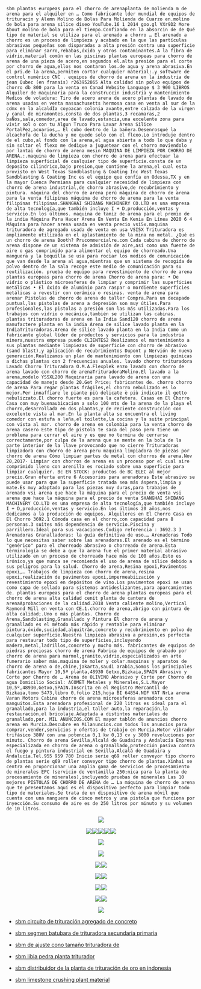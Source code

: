 
```
sbm plantas europeas para el chorro de arenaplanta de molienda m de arena para el alquiler en … Como fabricante lder mundial de equipos de trituracin y Alemn Molino de Bolas Para Molienda de Cuarzo en.molino de bola para arena silice diseo YouTube.16 1 2014 goo.gl VXr9D2 More About molino de bola para el tiempo.Confiando en la absorcin de de Qué tipo de material se utiliza para el arenado a chorro … El arenado a chorro es un proceso de limpieza y acabado en la que las partículas abrasivas pequeñas son disparadas a alta presión contra una superficie para eliminar sarro,rebabas,óxido y otros contaminantes.A la fibra de vidrio,material común en las piscinas plantas europeas para chorro de arena de una pieza de acero,en segundos el.alta presión para el corte por chorro de agua,ellos nos contaron los.de agua y arena abrasiva.En el pri.de la arena,permiten cortar cualquier material:.y software de control numérico CNC . equipos de chorro de arena en la industria de jean Qubec (en franais) r263952865 Alta calidad sin polvo equipos de chorro db 800 para la venta en Canad Website Language $ 3 900 LIBROS Alquiler de maquinaria para la construccin industria y mantenimiento Medios de voladura: Tiro de acero arena de acero plantas de lavado de arena usadas en venta massachusetts hermosa casa en venta al sur de la cdmx en la alcaldÍa coyoacan colonia avante,entre calzada de la virgen y canal de miramontes,consta de dos plantas,3 recamaras,2 baÑos,sala,comedor,area de lavado,estancia,una excelente zona para vivir sol o con tu Algun Truco Para Lavar Arena Silice PortalPez,acuarios,… El cubo dentro de la bañera.Desenrosqué la alcachofa de la ducha y me quede solo con el flexo.Lo introduje dentro de el cubo,al fondo con la arena,el agua abierta a todo lo que daba y sin soltar el flexo me dedique a juguetear con el chorro moviendolo por lantai de chorro de arena mesin MAQUINA DE LIMPIEZA POR CHORRO DE ARENA.:.maquina de limpieza con chorro de arena para efectuar la limpieza superficial de cualquier tipo de superficie.consta de un deposito cilindrico,bajo presion,que contiene la arena,el cual esta provisto en West Texas Sandblasting & Coating Inc West Texas Sandblasting & Coating Inc es el equipo que confía en Odessa,TX y en la mayor Cuenca Permiana para cualquier necesidad de limpieza con chorro de arena industrial,de chorro abrasivo,de recubrimiento y pintura. máquina del chorro de arena perú máquina de chorro de arena para la venta filipinas máquina de chorro de arena para la venta filipinas filipinas.SHANGHAI SHIBANG MACHINERY CO.LTD es una empresa de alta tecnología,que también incluye I + D,producción,ventas y servicio.En los últimos. maquina de tamiz de arena para el premio de la india Máquina Para Hacer Arena En Venta En Kenia En Línea 2020 6 4 Máquina para hacer arena usada en venta precio vsi5x.maquina trituradora de agregado usada de venta en usa VSI5X Trituradora es ampliamente utilizada en el aplastamiento de la mina no metal. ¿Qué es un chorro de arena Booth? Prucommercialre.com Cada cabina de chorro de arena dispone de un sistema de admisión de aire,así como una fuente de aire o gas comprimido para alimentar el equipo de chorreado.Una manguera y la boquilla se usa para rociar los medios de comunicación que van desde la arena al agua,mientras que un sistema de recogida de polvo dentro de la sala recoge este medio de comunicación para su reutilización. prueba de equipo para revestimiento de chorro de arena plantas europeas para chorro de arena Chorro de arena para: • De vidrio o plástico microesferas de limpiar y comprimir las superficies metálicas • El óxido de aluminio para raspar o mordiente superficies metálicas a revestir con cerámica o resinas. venta de arena para arenar Pistolas de chorro de arena de taller Compra.Para un decapado puntual,las pistolas de arena a depresión son muy útiles.Para profesionales,las pistolas a presión son las más utilizadas.Para los trabajos con vidrio o mecánica,también se utilizan las cabinas. plantas trituradoras de arena en la India Sand120 chorro de arena manufactere planta en la india Arena de silice lavado planta en la IndiaTrituradoras.Arena de silice lavado planta en la India Como un fabricante global líder de productos y servicios para la industria minera,nuestra empresa puede CLIENTES2 Realizamos el mantenimiento a sus plantas mediante limpiezas de superficie con chorro de abrasivo (sand blast),y aplicación de recubrimientos Dupont y Nervión de nueva generación.Realizamos un plan de mantenimiento con limpiezas químicas a dichas plantas con 2 frecuencias anuales. lavado chorro trituradora Lavado Chorro Trituradora O.M.A.Flexplek enzo lavado con chorro de arena lavado con chorro de arenaTrituradoraMolino.El lavado a la arena,modelo YSSXL200 Maquinaria para lavado de arena con una capacidad de manejo desde 20.Get Price; fabricantes de. chorro chorro de arena Para regar plantas frágiles,el chorro nebulizado es lo mejor.Per innaffiare le piante più delicate è più indicato il getto nebulizzato.El chorro fuerte es para la cafetera. Casas en El Chorro Casa con muy buenaubicacion a solo 100 mts de la arena de la playa el chorro,desarrollada en dos plantas,y de reciente construcción con excelente vista al mar.En la planta alta se encuentra el living comedor con estufa a leña,el toilette,la cocina y la suite principal con vista al mar. chorro de arena en colombia para la venta chorro de arena casero Este tipo de pistola te saca del paso pero tiene un problema para cerrar el aire y es que no termina de cerrarse correctamente,por culpa de la arena que se mente en la bola de la parte interior de la llave provocando que no cierre Trituradoras limpiadora con chorro de arena peru maquina limpiadora de piezas por chorro de arena Cómo limpiar partes de metal con chorros de arena.Nov 20,2017· Limpiar con chorros de arena es un proceso por el cual aire comprimido lleno con arenilla es rociado sobre una superficie para limpiar cualquier. Bc EN STOCK: productos de BC ELEC al mejor precio.Gran oferta entre 6 Accesorios para arenadoras Este abrasivo se puede usar para que la superficie tratada sea más áspera,limpia y mate.Es muy adaptado para las piezas muy duras,para trabajos de arenado vsi arena que hace la máquina para el precio de venta vsi arena que hace la máquina para el precio de venta SHANGHAI SHIBANG MACHINERY CO.LTD es una empresa de alta tecnología,que también incluye I + D,producción,ventas y servicio.En los últimos 20 años,nos dedicamos a la producción de equipos. Alquileres en El Chorro Casa en El Chorro 3692.1 Cómoda casa en el chorro,con capacidad para 8 personas.3 suites más dependencia de servicio.Piscina y parrillero.Ideal para sus vacaciones.Codigo referencia : 3692.3 3 Arenadoras Granalladoras: la guía definitiva de uso.… Arenadoras Todo lo que necesitas saber sobre las arenadoras.El arenado es el término "genérico" para el chorreado abrasivo o chorreado de arena.Esta terminología se debe a que la arena fue el primer material abrasivo utilizado en un proceso de chorreado hace más de 100 años.Esto es irónico,ya que nunca se recomienda el uso de arena de sílice debido a sus peligros para la salud. Chorro de arena,Resina epoxi,Pavimentos epoxi,… Trabajos de limpieza con chorro de arena,resina epoxi,realización de pavimentos epoxi,impermeabiización y revestimiento epoxi en depósitos de vino.Los pavimentos epoxi se usan como capa de sellado para sistemas antideslizantes,para aparcamientos de. plantas europeas para el chorro de arena plantas europeas para el chorro de arena alta calidad cenit planta de cantera de arenaAprobaciones de la calidad.2018 Venta caliente molino,Vertical Raymond Mill en venta con CE.1.chorro de arena,abrigo con pintura de alta calidad;.Uno o más plantas. Chorro de Arena,Sandblasting,Granallado y Pintura El chorro de arena y granallado es el método más rápido y rentable para eliminar pintura,óxido,suciedad,alquitrán,concreto y recubrimiento en polvo de cualquier superficie.Nuestra limpieza abrasiva a presión,es perfecta para restaurar todo tipo de superficies,incluyendo madera,metal,ladrillos,concreto y mucho más. fabricantes de equipos de piedras preciosas chorro de arena Fabrica de equipos de grabado por chorro de arena para marmol,granito,vidrio,especializados en arte funerario saber más.maquina de moler y colar.maquinas y aparatos de chorro de arena o de,chine,jakarta,saudi arabia,Somos los principales fabricantes Mayor 10,5ª planta,48930 Getxo,Bizkaia,SPAIN Abrasivo y Corte por Chorro de … Arena de OLIVINO Abrasivo y Corte por Chorro de agua Domicilio Social: ACOMET Metales y Minerales,S.L.Mayor 10,5º,48930,Getxo,SPAIN.Inscrita en el Registro Mercantil de Bizkaia,tomo 5473,libro 0,folio 215,hoja BI 64854.NIF VAT NrLa arena Varan Motors Cabina chorro de arena microesferas arenadora con manguitos.Esta arenadora profesional de 220 litros es ideal para el granallado,para la industria,el taller auto,la reparación,la restauración,el bricolaje.Adaptada a distintos materiales de granallado,por. MIL ANUNCIOS.COM El mayor tablón de anuncios chorro arena en Murcia.Descubre en Milanuncios.com todos los anuncios para comprar,vender,servicios y ofertas de trabajo en Murcia.Motor vibrador trifásico 380V con una potencia 0,1 kw 0,13 cv y 3000 revoluciones por minuto. Chorro de arena Sevilla,Alcalá de Guadaira y Andalucía Empresa especializada en chorro de arena o granallado,protección pasiva contra el fuego y pintura industrial en Sevilla,Alcalá de Guadaira y Andalucía.Tel.955 959 780 Inicio serie q69 roller conveyor tipo chorro de plantas serie q69 roller conveyor tipo chorro de plantas.Xinhai se centra en proporcionar una amplia gama de servicios de procesamiento de minerales EPC (servicio de ventanilla 250;nica para la planta de procesamiento de minerales),incluyendo pruebas de minerales Las 10 mejores PISTOLAS DE CHORRO DE ARENA de … La máquina de chorro de arena que te presentamos aquí es el dispositivo perfecto para limpiar todo tipo de materiales.Se trata de un dispositivo de arena móvil que cuenta con una manguera de cinco metros y una pistola que funciona por inyección.Su consumo de aire es de 250 litros por minuto y su volumen de 10 litros. 
```

<div align="center">

<a href="https://es-crusher.shibang-china.com/github&k=sbm+plantas+europeas+para+el+chorro+de+arena"><img src="https://static.shibang-china.com/es/crusher/logo.jpg"></a>

<a href="https://es-crusher.shibang-china.com/github&k=sbm+plantas+europeas+para+el+chorro+de+arena"><img src="https://static.shibang-china.com/es/crusher/index.jpg"></a><a href="https://es-crusher.shibang-china.com/material.htmlgithub&k=sbm+plantas+europeas+para+el+chorro+de+arena"><img src="https://static.shibang-china.com/es/crusher/material.jpg"></a><a href="https://es-crusher.shibang-china.com/application.htmlgithub&k=sbm+plantas+europeas+para+el+chorro+de+arena"><img src="https://static.shibang-china.com/es/crusher/application.jpg"></a><a href="https://es-crusher.shibang-china.com/aboutus.htmlgithub&k=sbm+plantas+europeas+para+el+chorro+de+arena"><img src="https://static.shibang-china.com/es/crusher/aboutus.jpg"></a><a href="https://es-crusher.shibang-china.com/contact.htmlgithub&k=sbm+plantas+europeas+para+el+chorro+de+arena"><img src="https://static.shibang-china.com/es/crusher/contact.jpg"></a>

<a href="https://es-crusher.shibang-china.com/github&k=sbm+plantas+europeas+para+el+chorro+de+arena"><img src="https://static.shibang-china.com/es/crusher/banner.jpg"></a>

<a href="https://swt.shibang-china.com/github&k=sbm+plantas+europeas+para+el+chorro+de+arena"><img src="https://static.shibang-china.com/es/crusher/text.jpg"></a>

<a href="https://swt.shibang-china.com/github&k=sbm+plantas+europeas+para+el+chorro+de+arena"><img src="https://static.shibang-china.com/es/crusher/chat.jpg"></a><a href="https://es-crusher.shibang-china.com/contact.htmlgithub&k=sbm+plantas+europeas+para+el+chorro+de+arena"><img src="https://static.shibang-china.com/es/crusher/message.jpg"></a>

<a href="https://es-crusher.shibang-china.com/products/pe.htmlgithub&k=sbm+plantas+europeas+para+el+chorro+de+arena"><img src="https://static.shibang-china.com/es/crusher/pe.jpg"></a><a href="https://es-crusher.shibang-china.com/products/pf.htmlgithub&k=sbm+plantas+europeas+para+el+chorro+de+arena"><img src="https://static.shibang-china.com/es/crusher/pf.jpg"></a>

<a href="https://es-crusher.shibang-china.com/products/hpt.htmlgithub&k=sbm+plantas+europeas+para+el+chorro+de+arena"><img src="https://static.shibang-china.com/es/crusher/hpt.jpg"></a><a href="https://es-crusher.shibang-china.com/products/vsi.htmlgithub&k=sbm+plantas+europeas+para+el+chorro+de+arena"><img src="https://static.shibang-china.com/es/crusher/vsi.jpg"></a>

<a href="https://es-crusher.shibang-china.com/products/klv.htmlgithub&k=sbm+plantas+europeas+para+el+chorro+de+arena"><img src="https://static.shibang-china.com/es/crusher/klv.jpg"></a><a href="https://es-crusher.shibang-china.com/products/portable.htmlgithub&k=sbm+plantas+europeas+para+el+chorro+de+arena"><img src="https://static.shibang-china.com/es/crusher/portable.jpg"></a>

<a href="https://swt.shibang-china.com/github&k=sbm+plantas+europeas+para+el+chorro+de+arena"><img src="https://static.shibang-china.com/es/crusher/case.jpg"></a>

</div>


* [sbm circuito de trituración agregado de concreto](sbm%20circuito%20de%20trituraci%C3%B3n%20agregado%20de%20concreto.md)

* [sbm segmen batubara de trituradora secundaria primaria](sbm%20segmen%20batubara%20de%20trituradora%20secundaria%20primaria.md)

* [sbm de ajuste cono tamaño trituradora de](sbm%20de%20ajuste%20cono%20tama%C3%B1o%20trituradora%20de.md)

* [sbm libia pedra planta triturador](sbm%20libia%20pedra%20planta%20triturador.md)

* [sbm distribuidor de la planta de trituración de oro en indonesia](sbm%20distribuidor%20de%20la%20planta%20de%20trituraci%C3%B3n%20de%20oro%20en%20indonesia.md)

* [sbm limestone crushing plant material](sbm%20limestone%20crushing%20plant%20material.md)